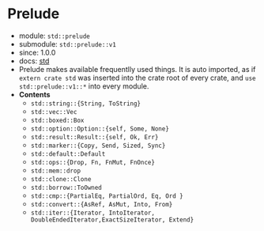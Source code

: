 # Prelude

- module: `std::prelude`
- submodule: `std::prelude::v1`
- since: 1.0.0
- docs: [std](https://doc.rust-lang.org/std/prelude/)
- Prelude makes available frequentlly used things. It is auto imported, as if `extern crate std` was inserted into the crate root of every crate, and 
`use std::prelude::v1::*` into every module.
- **Contents**
  - `std::string::{String, ToString}`
  - `std::vec::Vec`
  - `std::boxed::Box`
  - `std::option::Option::{self, Some, None}`
  - `std::result::Result::{self, Ok, Err}`
  - `std::marker::{Copy, Send, Sized, Sync}`
  - `std::default::Default`
  - `std::ops::{Drop, Fn, FnMut, FnOnce}`
  - `std::mem::drop`
  - `std::clone::Clone`
  - `std::borrow::ToOwned`
  - `std::cmp::{PartialEq, PartialOrd, Eq, Ord }`
  - `std::convert::{AsRef, AsMut, Into, From}`
  - `std::iter::{Iterator, IntoIterator, DoubleEndedIterator,ExactSizeIterator, Extend}`
